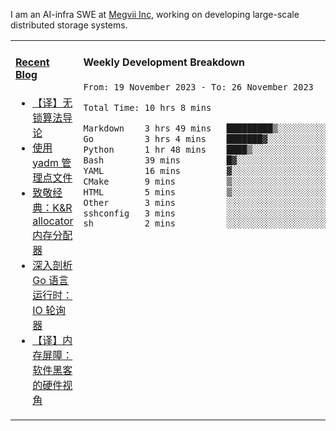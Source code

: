 I am an AI-infra SWE at [Megvii Inc](https://en.megvii.com/), working on developing large-scale distributed storage systems.

<table width="960px">
<tr>
<td valign="top" width="50%">

#### <a href="https://www.kongjun18.me" target="_blank">Recent Blog</a>

<!-- BLOG-POST-LIST:START -->
- [【译】无锁算法导论](https://kongjun18.github.io/posts/2023/07/14/)
- [使用 yadm 管理点文件](https://kongjun18.github.io/posts/2023/04/07/)
- [致敬经典：K&amp;R allocator 内存分配器](https://kongjun18.github.io/posts/2022/12/12/)
- [深入剖析 Go 语言运行时：IO 轮询器](https://kongjun18.github.io/posts/2022/11/21/)
- [【译】内存屏障：软件黑客的硬件视角](https://kongjun18.github.io/posts/2022/11/03/)
<!-- BLOG-POST-LIST:END -->

</td>
<td valign="top" width="50%">

#### Weekly Development Breakdown

<!--START_SECTION:waka-->

```txt
From: 19 November 2023 - To: 26 November 2023

Total Time: 10 hrs 8 mins

Markdown    3 hrs 49 mins   █████████▒░░░░░░░░░░░░░░░   37.70 %
Go          3 hrs 4 mins    ███████▓░░░░░░░░░░░░░░░░░   30.39 %
Python      1 hr 48 mins    ████▒░░░░░░░░░░░░░░░░░░░░   17.87 %
Bash        39 mins         █▓░░░░░░░░░░░░░░░░░░░░░░░   06.49 %
YAML        16 mins         ▓░░░░░░░░░░░░░░░░░░░░░░░░   02.79 %
CMake       9 mins          ▒░░░░░░░░░░░░░░░░░░░░░░░░   01.57 %
HTML        5 mins          ▒░░░░░░░░░░░░░░░░░░░░░░░░   00.97 %
Other       3 mins          ░░░░░░░░░░░░░░░░░░░░░░░░░   00.62 %
sshconfig   3 mins          ░░░░░░░░░░░░░░░░░░░░░░░░░   00.56 %
sh          2 mins          ░░░░░░░░░░░░░░░░░░░░░░░░░   00.48 %
```

<!--END_SECTION:waka-->
</td>
</tr>

</table>
